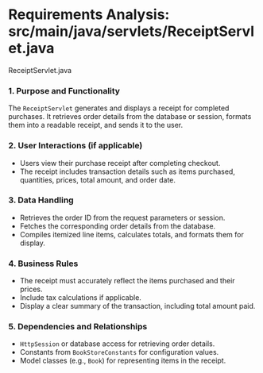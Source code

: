 # Requirements Analysis: src/main/java/servlets/ReceiptServlet.java

ReceiptServlet.java
### 1. Purpose and Functionality
The `ReceiptServlet` generates and displays a receipt for completed purchases. It retrieves order details from the database or session, formats them into a readable receipt, and sends it to the user.

### 2. User Interactions (if applicable)
- Users view their purchase receipt after completing checkout.
- The receipt includes transaction details such as items purchased, quantities, prices, total amount, and order date.

### 3. Data Handling
- Retrieves the order ID from the request parameters or session.
- Fetches the corresponding order details from the database.
- Compiles itemized line items, calculates totals, and formats them for display.

### 4. Business Rules
- The receipt must accurately reflect the items purchased and their prices.
- Include tax calculations if applicable.
- Display a clear summary of the transaction, including total amount paid.

### 5. Dependencies and Relationships
- `HttpSession` or database access for retrieving order details.
- Constants from `BookStoreConstants` for configuration values.
- Model classes (e.g., `Book`) for representing items in the receipt.